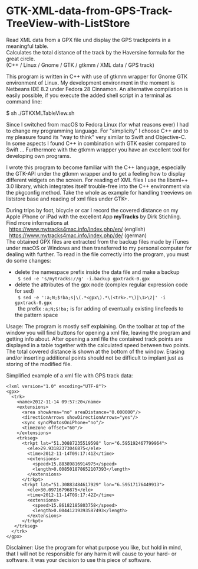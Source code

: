 # GTK-XML-data-from-GPS-Track-TreeView-with-ListStore

Read XML data from a GPX file und display the GPS trackpoints in a meaningful table.</br>
Calculates the total distance of the track by the Haversine formula for the great circle.</br>
(C++ / Linux / Gnome / GTK / gtkmm / XML data / GPS track)

This program is written in C++ with use of gtkmm wrapper for Gnome GTK environment of Linux. My development environment in the moment is Netbeans IDE 8.2 under Fedora 28 Cinnamon. An alternative compilation is easily possible, if you execute the added shell script in a terminal as command line:

$ sh ./GTKXMLTableView.sh

Since I switched from macOS to Fedora Linux (for what reasons ever) I had to change my programming language. For "simplicity" I choose C++ and to my pleasure found its "way to think" very similar to Swift and Objective-C. In some aspects I found C++ in combination with GTK easier compared to Swift ... Furthermore with the gtkmm wrapper you have an excellent tool for developing own programs.

I wrote this program to become familiar with the C++ language, especially the GTK-API under the gtkmm wrapper and to get a feeling how to display different widgets on the screen. For reading of XML files I use the libxml++ 3.0 library, which integrates itself trouble-free into the C++ environment via the pkgconfig method. Take the whole as example for handling treeviews on liststore base and reading of xml files under GTK+.

During trips by foot, bicycle or car I record the covered distance on my Apple iPhone or iPad with the excellent App <b>myTracks</b> by Dirk Stichling. Find more informations at <br/>
&nbsp; <https://www.mytracks4mac.info/index.php/en/> (english)</br>
&nbsp; <https://www.mytracks4mac.info/index.php/de/> (german)</br>
The obtained GPX files are extracted from the backup files made by iTunes under macOS or Windows and then transferred to my personal computer for dealing with further. To read in the file correctly into the program, you must do some changes:
 - delete the namespace prefix inside the data file and make a backup</br>
&nbsp; `$ sed -e 's/mytracks://g' -i.backup gpxtrack-0.gpx`
 - delete the attributes of the gpx node (complex regular expression code for sed)</br>
&nbsp; `$ sed -e ':a;N;$!ba;s|\(.*<gpx\).*\(<trk>.*\)|\1>\2|' -i gpxtrack-0.gpx`</br>
&nbsp; the prefix `:a;N;$!ba;` is for adding of eventually existing linefeeds to the pattern space
 
Usage: The program is mostly self explaining. On the toolbar at top of the window you will find buttons for opening a xml file, leaving the program and getting info about. After opening a xml file the contained track points are displayed in a table together with the calculated speed between two points. The total covered distance is shown at the bottom of the window. Erasing and/or inserting additional points should not be difficult to implant just as storing of the modified file.

Simplified example of a xml file with GPS track data:<br/>
```
<?xml version="1.0" encoding="UTF-8"?>
<gpx>
  <trk>
    <name>2012-11-14 09:57:20</name>
    <extensions>
      <area showArea="no" areaDistance="0.000000"/>
      <directionArrows showDirectionArrows="yes"/>
      <sync syncPhotosOniPhone="no"/>
      <timezone offset="60"/>
    </extensions>
    <trkseg>
      <trkpt lat="51.30887235519598" lon="6.595192467799964">
        <ele>29.93182373046875</ele>
        <time>2012-11-14T09:17:41Z</time>
        <extensions>
          <speed>15.88389816914975</speed>
          <length>0.008501878652107393</length>
        </extensions>
      </trkpt>
      <trkpt lat="51.30883484617929" lon="6.59517176449913">
        <ele>30.09716796875</ele>
        <time>2012-11-14T09:17:42Z</time>
        <extensions>
          <speed>15.86182185803758</speed>
          <length>0.00441219393587493</length>
        </extensions>
      </trkpt>
   </trkseg>
  </trk>
</gpx>
```

Disclaimer: Use the program for what purpose you like, but hold in mind, that I will not be responsible for any harm it will cause to your hard- or software. It was your decision to use this piece of software.

